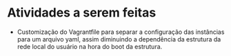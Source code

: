# Atividades a serem feitas

- Customização do Vagrantfile para separar a configuração das instâncias para um arquivo yaml, assim diminuindo a dependência da estrutura da rede local do usuário na hora do boot da estrutura.